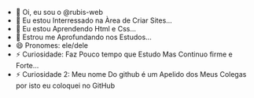 - 👋 Oi, eu sou o @rubis-web
- 👀 Eu estou Interressado na Àrea de Criar Sites...
- 🌱 Eu estou Aprendendo Html e Css...
- 💞️ Estrou me Aprofundando nos Estudos...
- 😄 Pronomes: ele/dele
- ⚡ Curiosidade: Faz Pouco tempo que Estudo Mas Continuo firme e Forte...
- ⚡ Curiosidade 2: Meu nome Do github é um Apelido dos Meus Colegas por isto eu coloquei no GitHub   
